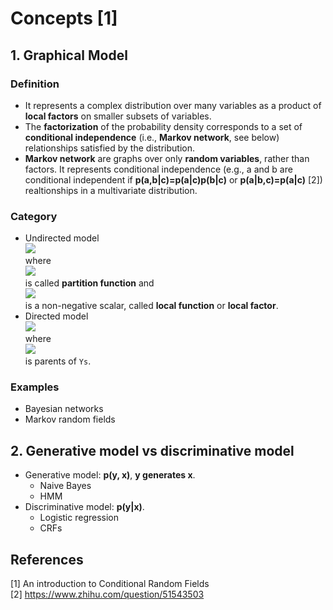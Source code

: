 # Concepts [1]
## 1. Graphical Model
### Definition
- It represents a complex distribution over many variables as a product of **local factors** on smaller subsets of variables.  
- The **factorization** of the probability density corresponds to a set of **conditional independence** (i.e., **Markov network**, see below) relationships satisfied by the distribution.
- **Markov network** are graphs over only **random variables**, rather than factors. It represents conditional independence (e.g., a and b are conditional independent if **p(a,b|c)=p(a|c)p(b|c)** or **p(a|b,c)=p(a|c)** [2]) realtionships in a multivariate distribution.

### Category
- Undirected model  
![](https://github.com/gaoisbest/NLP-Projects/blob/master/CRFs/1_undirected_graphical_model.png)  
where  
![](https://github.com/gaoisbest/NLP-Projects/blob/master/CRFs/1_undirected_graphical_model_Z.png)  
is called **partition function** and  
![](https://github.com/gaoisbest/NLP-Projects/blob/master/CRFs/1_undirected_graphical_model_Psi.png)  
is a non-negative scalar, called **local function** or **local factor**.  
- Directed model  
![](https://github.com/gaoisbest/NLP-Projects/blob/master/CRFs/2_graphical_model.png)  
where  
![](https://github.com/gaoisbest/NLP-Projects/blob/master/CRFs/2_graphical_model_pai_s.png)  
is parents of `Ys`.

### Examples
- Bayesian networks
- Markov random fields

## 2. Generative model vs discriminative model
- Generative model: **p(y, x)**, **y generates x**.
  - Naive Bayes
  - HMM
- Discriminative model: **p(y|x)**.
  - Logistic regression
  - CRFs

## References
[1] An introduction to Conditional Random Fields  
[2] https://www.zhihu.com/question/51543503
